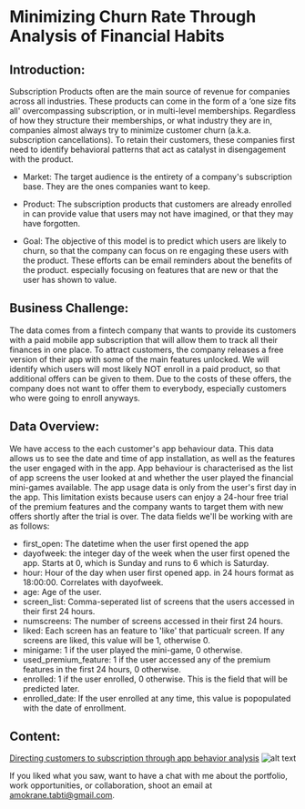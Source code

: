 # Minimizing Churn Rate Through Analysis of Financial Habits

## Introduction:

Subscription Products often are the main source of revenue for companies across all industries. These products can come in the form of a ‘one size fits all' overcompassing subscription, or in multi-level memberships. Regardless of how they structure their memberships, or what industry they are in, companies almost always try to minimize customer churn (a.k.a. subscription cancellations). To retain their customers, these companies first need to identify behavioral patterns that act as catalyst in disengagement with the product.

* Market: The target audience is the entirety of a company's subscription base. They are the ones companies want to keep.

* Product: The subscription products that customers are already enrolled in can provide value that users may not have imagined, or that they may have forgotten.

* Goal: The objective of this model is to predict which users are likely to churn, so that the company can focus on re engaging these users with the product. These efforts can be email reminders about the benefits of the product. especially focusing on features that are new or that the user has shown to value.

## Business Challenge:

The data comes from a fintech company that wants to provide its customers with a paid mobile app subscription that will allow them to track all their finances in one place. To attract customers, the company releases a free version of their app with some of the main features unlocked.
We will identify which users will most likely NOT enroll in a paid product, so that additional offers can be given to them. Due to the costs of these offers, the company does not want to offer them to everybody, especially customers who were going to enroll anyways.

## Data Overview:

We have access to the each customer's app behaviour data. This data allows us to see the date and time of app installation, as well as the features the user engaged with in the app. App behaviour is characterised as the list of app screens the user looked at and whether the user played the financial mini-games available.
The app usage data is only from the user's first day in the app. This limitation exists because users can enjoy a 24-hour free trial of the premium features and the company wants to target them with new offers shortly after the trial is over.
The data fields we'll be working with are as follows:
* first_open: The datetime when the user first opened the app
* dayofweek: the integer day of the week when the user first opened the app. Starts at 0, which is Sunday and runs to 6 which is Saturday.
* hour: Hour of the day when user first opened app. in 24 hours format as 18:00:00. Correlates with dayofweek.
* age: Age of the user.
* screen_list: Comma-seperated list of screens that the users accessed in their first 24 hours.
* numscreens: The number of screens accessed in their first 24 hours.
* liked: Each screen has an feature to 'like' that particualr screen. If any screens are liked, this value will be 1, otherwise 0.
* minigame: 1 if the user played the mini-game, 0 otherwise.
* used_premium_feature: 1 if the user accessed any of the premium features in the first 24 hours, 0 otherwise.
* enrolled: 1 if the user enrolled, 0 otherwise. This is the field that will be predicted later.
* enrolled_date: If the user enrolled at any time, this value is popopulated with the date of enrollment.

## Content:

[Directing customers to subscription through app behavior analysis](https://github.com/atabti/Data_Science_Portfolio/blob/master/Directing%20Customers%20to%20Subscription%20Through%20App%20Behavior%20Analysis/Directing%20Customers%20to%20Subscription%20Through%20App%20Behavior%20Analysis.ipynb) ![alt text](https://upload.wikimedia.org/wikipedia/commons/thumb/3/38/Jupyter_logo.svg/44px-Jupyter_logo.svg.png)


If you liked what you saw, want to have a chat with me about the portfolio, work opportunities, or collaboration, shoot an email at amokrane.tabti@gmail.com.
